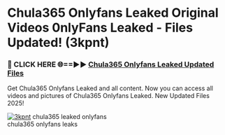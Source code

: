 # Chula365 Onlyfans Leaked Original Videos 0nlyFans Leaked - Files Updated! (3kpnt)

<h3>🔴 CLICK HERE 🌐==►► <a href="https://tinyurl.com/x26r9saj" rel="nofollow">Chula365 Onlyfans Leaked Updated Files</a></h3>

Get Chula365 Onlyfans Leaked and all content. Now you can access all videos and pictures of Chula365 Onlyfans Leaked. New Updated Files 2025!

[![3kpnt](https://i.imgur.com/LkgZPqh.gif)](https://tinyurl.com/x26r9saj)
chula365 leaked onlyfans<br>
chula365 onlyfans leaks